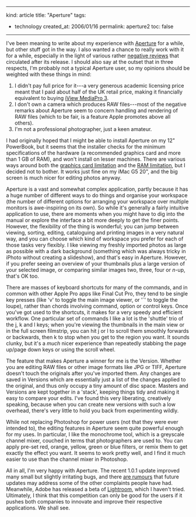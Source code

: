 -----
kind: article
title: "Aperture"
tags:
- technology
created_at: 2006/01/16
permalink: aperture2
toc: false
-----

<p>I've been meaning to write about my experience with <a href="http://www.apple.com/aperture/" title="Apple's Aperture page">Aperture</a> for a while, but other stuff got in the way. I also wanted a chance to really work with it for a while, especially in the light of various rather <a href="http://arstechnica.com/reviews/apps/aperture.ars" title="Ars Technica review">negative reviews</a> that circulated after its release. I should also say at the outset that in three respects, I'm probably not a typical Aperture user, so my opinions should be weighted with these things in mind:</p>

<ol>
<li>I didn't pay full price for it---a very generous academic licensing price meant that I paid about half of the UK retail price, making it financially equivalent to buying <a href="http://iview-multimedia.com/products/">iView MediaPro 3</a>.</li>
<li>I don't own a camera which produces RAW files---most of the negative remarks about Aperture seem to concern handling and rendering of RAW files (which to be fair, is a feature Apple promotes above all others).</li>
<li>I'm not a professional photographer, just a keen amateur.</li>
</ol>


<p>I had originally hoped that I might be able to install Aperture on my 12" PowerBook, but it seems that the installer checks for the minimum specifications of the hardware (a recommended graphics card and more than 1 GB of RAM), and won't install on lesser machines. There are various ways around both the <a href="http://www.macosxhints.com/article.php?story=20051206021640416" title="Installing Aperture on unsupported machines">graphics card limitation</a> and the <a href="http://www.macosxhints.com/article.php?story=20051207170901706" title="Running Aperture with insufficient RAM">RAM limitation</a>, but I decided not to bother. It works just fine on my iMac G5 20", and the big screen is much nicer for editing photos anyway.</p>

<p>Aperture is a vast and somewhat complex application, partly because it has a huge number of different ways to do things and organise your workspace (the number of different options for arranging your workspace over multiple monitors is awe-inspiring on its own). So while it's generally a fairly intuitive application to use, there are moments when you might have to dig into the manual or explore the interface a bit more deeply to get the finer points. However, the flexibility of the thing is wonderful; you can jump between viewing, sorting, editing, cataloguing and printing images in a very natural way, and you can choose which kind of workspace you prefer for each of those tasks very flexibly. I like viewing my freshly imported photos as large as possible with a dark background (something which was always tricky in iPhoto without creating a slideshow), and that's easy in Aperture. However, if you prefer seeing an overview of your thumbnails plus a large version of your selected image, or comparing similar images two, three, four or <em>n</em>-up, that's OK too.</p>

<p>There are masses of keyboard shortcuts for many of the commands, and in common with other Apple Pro apps like Final Cut Pro, they tend to be single key presses (like 'v' to toggle the main image viewer, or '`' to toggle the loupe), rather than chords involving command, option or control keys. Once you've got used to the shortcuts, it makes for a very speedy and efficient workflow. One particular set of commands I like a lot is the 'shuttle' trio of the j, k and l keys; when you're viewing the thumbnails in the main view or in the full screen filmstrip, you can hit j or l to scroll them smoothly forwards or backwards, then k to stop when you get to the region you want. It sounds clunky, but it's a <em>much</em> nicer experience than repeatedly stabbing the page up/page down keys or using the scroll wheel.</p>

<p>The feature that makes Aperture a winner for me is the Version. Whether you are editing RAW files or other image formats like JPG or TIFF, Aperture doesn't touch the originals after you've imported them. Any changes are saved in Versions which are essentially just a list of the changes applied to the original, and thus only occupy a tiny amount of disc space. Masters and Versions are kept together in a 'stack', keeping things tidy and making it easy to compare your edits. I've found this very liberating, creatively speaking, because when you can create new versions with such a low overhead, there's very little to hold you back from experimenting wildly.</p>

<p>While not replacing Photoshop for power users (not that they were ever intended to), the editing features in Aperture seem quite powerful enough for my uses. In particular, I like the monochrome tool, which is a greyscale channel mixer, couched in terms that photographers are used to. You can apply pre-set red, orange, yellow, green or blue filters, or remix them to get exactly the effect you want. It seems to work pretty well, and I find it much easier to use than the channel mixer in Photoshop.</p>

<p>All in all, I'm very happy with Aperture. The recent 1.0.1 update improved many small but slightly irritating bugs, and there <a href="http://www.pdnonline.com/pdn/prodtech/reviews/article_display.jsp?vnu_content_id=1001435191">are rumours</a> that future updates may address some of the other complaints people have had. Meanwhile, Adobe has released a beta of <a href="http://labs.macromedia.com/technologies/lightroom/">Lightroom</a>, which I haven't tried. Ultimately, I think that this competition can only be good for the users if it pushes both companies to innovate and improve their respective applications. We shall see.</p>

